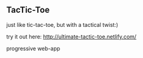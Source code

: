 ## TacTic-Toe

just like tic-tac-toe, but with a tactical twist:)

try it out here: http://ultimate-tactic-toe.netlify.com/


progressive web-app
